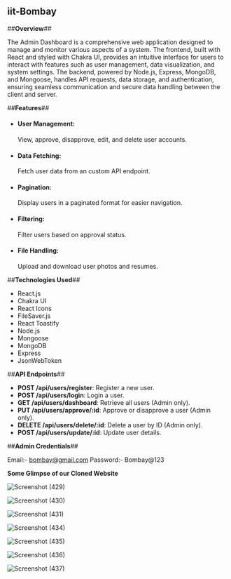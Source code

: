 ## iit-Bombay ##

##**Overview**##

The Admin Dashboard is a comprehensive web application designed to manage and monitor various aspects of a system. The frontend, built with React and styled with Chakra UI, provides an intuitive interface for users to interact with features such as user management, data visualization, and system settings. The backend, powered by Node.js, Express, MongoDB, and Mongoose, handles API requests, data storage, and authentication, ensuring seamless communication and secure data handling between the client and server.

##**Features**##
<ul>
  <li> <h4>User Management:</h4> View, approve, disapprove, edit, and delete user accounts.</li>
  <li> <h4>Data Fetching:</h4> Fetch user data from an custom API endpoint.</li>
  <li> <h4>Pagination:</h4> Display users in a paginated format for easier navigation.</li>
  <li> <h4>Filtering:</h4> Filter users based on approval status.</li>
  <li> <h4>File Handling:</h4> Upload and download user photos and resumes.</li>
</ul>

##**Technologies Used**##
<ul>
  <li>React.js</li>
  <li>Chakra UI</li>
  <li>React Icons</li>
  <li>FileSaver.js</li>
  <li>React Toastify</li>
  <li>Node.js</li>
  <li>Mongoose</li>
  <li>MongoDB</li>
  <li>Express</li>
  <li>JsonWebToken</li>
</ul>

##**API Endpoints**##

- **POST /api/users/register**: Register a new user.
- **POST /api/users/login**: Login a user.
- **GET /api/users/dashboard**: Retrieve all users (Admin only).
- **PUT /api/users/approve/:id**: Approve or disapprove a user (Admin only).
- **DELETE /api/users/delete/:id**: Delete a user by ID (Admin only).
- **POST /api/users/update/:id**: Update user details.

##**Admin Credentials**##

Email:- bombay@gmail.com
Password:- Bombay@123

**Some Glimpse of our Cloned Website**


![Screenshot (429)](https://github.com/senapathisowjanya/iit-B/assets/119430125/9a27679b-43f0-4d6f-8886-48e80a1538be)

![Screenshot (430)](https://github.com/senapathisowjanya/iit-B/assets/119430125/3b3f37ef-a3cf-46c4-a04c-7eb245ee16a3)


![Screenshot (431)](https://github.com/senapathisowjanya/iit-B/assets/119430125/c30f946d-45e6-443a-aa04-3f23d2d88409)


![Screenshot (434)](https://github.com/senapathisowjanya/iit-B/assets/119430125/ec0ecef4-3391-4fb4-8869-e93b8d080069)


![Screenshot (435)](https://github.com/senapathisowjanya/iit-B/assets/119430125/1dc0f053-5602-41ff-a314-f32b48e01e58)

![Screenshot (436)](https://github.com/senapathisowjanya/iit-B/assets/119430125/9dd79ad5-79b3-4fcd-aa5c-89746fcfbd71)

![Screenshot (437)](https://github.com/senapathisowjanya/iit-B/assets/119430125/9de853ab-588e-4e00-98f9-7cdacc373cca)


